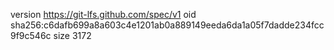 version https://git-lfs.github.com/spec/v1
oid sha256:c6dafb699a8a603c4e1201ab0a889149eeda6da1a05f7dadde234fcc9f9c546c
size 3172
